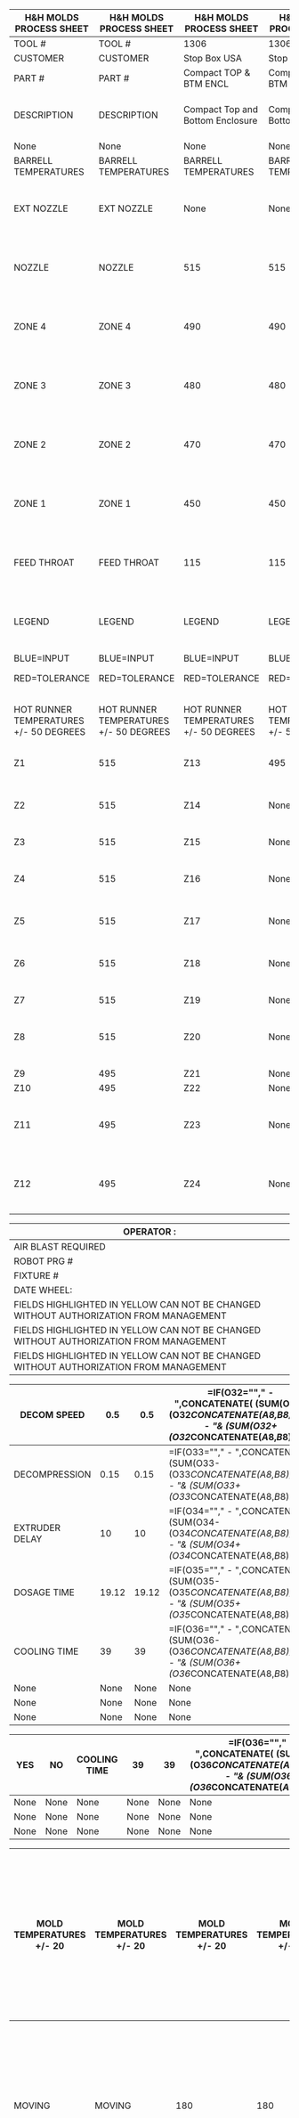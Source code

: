 | H&H MOLDS PROCESS SHEET                       | H&H MOLDS PROCESS SHEET                       | H&H MOLDS PROCESS SHEET                       | H&H MOLDS PROCESS SHEET                       | H&H MOLDS PROCESS SHEET                                                                                                  | H&H MOLDS PROCESS SHEET                                                                                                  | H&H MOLDS PROCESS SHEET                                                                                                  | H&H MOLDS PROCESS SHEET                                                                                                  | H&H MOLDS PROCESS SHEET          | PRESS #                          | 20                                                                                                                       | SHOT WT g                                                                                                                | 754                                                                                                                      | 754                                                                                                                      | 754                                                                                                                     |
|-----------------------------------------------|-----------------------------------------------|-----------------------------------------------|-----------------------------------------------|--------------------------------------------------------------------------------------------------------------------------|--------------------------------------------------------------------------------------------------------------------------|--------------------------------------------------------------------------------------------------------------------------|--------------------------------------------------------------------------------------------------------------------------|----------------------------------|----------------------------------|--------------------------------------------------------------------------------------------------------------------------|--------------------------------------------------------------------------------------------------------------------------|--------------------------------------------------------------------------------------------------------------------------|--------------------------------------------------------------------------------------------------------------------------|-------------------------------------------------------------------------------------------------------------------------|
| TOOL #                                        | TOOL #                                        | 1306                                          | 1306                                          | 1306                                                                                                                     | 1306                                                                                                                     | 1306                                                                                                                     | 1306                                                                                                                     | 1306                             | CYCLE TIME                       | 85                                                                                                                       | PART WT g                                                                                                                | 394 + 360                                                                                                                | 394 + 360                                                                                                                | 394 + 360                                                                                                               |
| CUSTOMER                                      | CUSTOMER                                      | Stop Box USA                                  | Stop Box USA                                  | Stop Box USA                                                                                                             | Stop Box USA                                                                                                             | Stop Box USA                                                                                                             | Stop Box USA                                                                                                             | Stop Box USA                     | CAVITIES                         | 1 + 1                                                                                                                    | RUNNER WT g                                                                                                              | None                                                                                                                     | None                                                                                                                     | None                                                                                                                    |
| PART #                                        | PART #                                        | Compact TOP & BTM ENCL                        | Compact TOP & BTM ENCL                        | Compact TOP & BTM ENCL                                                                                                   | Compact TOP & BTM ENCL                                                                                                   | Compact TOP & BTM ENCL                                                                                                   | Compact TOP & BTM ENCL                                                                                                   | Compact TOP & BTM ENCL           | MATERIAL                         | BL10111                                                                                                                  | SUPPLIER                                                                                                                 | None                                                                                                                     | None                                                                                                                     | None                                                                                                                    |
| DESCRIPTION                                   | DESCRIPTION                                   | Compact Top and Bottom Enclosure              | Compact Top and Bottom Enclosure              | Compact Top and Bottom Enclosure                                                                                         | Compact Top and Bottom Enclosure                                                                                         | Compact Top and Bottom Enclosure                                                                                         | Compact Top and Bottom Enclosure                                                                                         | Compact Top and Bottom Enclosure | Compact Top and Bottom Enclosure | Compact Top and Bottom Enclosure                                                                                         | DRY TEMP                                                                                                                 | None                                                                                                                     | DRY TIME                                                                                                                 | None                                                                                                                    |
| None                                          | None                                          | None                                          | None                                          | None                                                                                                                     | None                                                                                                                     | None                                                                                                                     | None                                                                                                                     | None                             | None                             | None                                                                                                                     | None                                                                                                                     | None                                                                                                                     | None                                                                                                                     | None                                                                                                                    |
| BARRELL TEMPERATURES                          | BARRELL TEMPERATURES                          | BARRELL TEMPERATURES                          | BARRELL TEMPERATURES                          | TOLERANCE                                                                                                                | TOLERANCE                                                                                                                | TOLERANCE                                                                                                                | TOLERANCE                                                                                                                | NOZZLE TYPE                      | GP                               | GP                                                                                                                       | INJECTION PARAMETERS                                                                                                     | INJECTION PARAMETERS                                                                                                     | INJECTION PARAMETERS                                                                                                     | TOLERANCE                                                                                                               |
| EXT NOZZLE                                    | EXT NOZZLE                                    | None                                          | None                                          | =IF(E9=""," - ", CONCATENATE( (SUM(E9-(E9*CONCATENATE($A$8,$B$8))) &" - "& (SUM(E9+(E9*CONCATENATE($A$8,$B$8)))))))      | =IF(E9=""," - ", CONCATENATE( (SUM(E9-(E9*CONCATENATE($A$8,$B$8))) &" - "& (SUM(E9+(E9*CONCATENATE($A$8,$B$8)))))))      | =IF(E9=""," - ", CONCATENATE( (SUM(E9-(E9*CONCATENATE($A$8,$B$8))) &" - "& (SUM(E9+(E9*CONCATENATE($A$8,$B$8)))))))      | =IF(E9=""," - ", CONCATENATE( (SUM(E9-(E9*CONCATENATE($A$8,$B$8))) &" - "& (SUM(E9+(E9*CONCATENATE($A$8,$B$8)))))))      | ORIFICE                          | 1/4                              | 1/4                                                                                                                      | SHOT SIZE                                                                                                                | 5.85                                                                                                                     | 5.85                                                                                                                     | =IF(O9=""," - ",CONCATENATE( (SUM(O9-(O9*CONCATENATE($A$8,$B$8))) &" - "& (SUM(O9+(O9*CONCATENATE($A$8,$B$8)))))))      |
| NOZZLE                                        | NOZZLE                                        | 515                                           | 515                                           | =IF(E10=""," - ", CONCATENATE( (SUM(E10-(E10*CONCATENATE($A$8,$B$8))) &" - "& (SUM(E10+(E10*CONCATENATE($A$8,$B$8))))))) | =IF(E10=""," - ", CONCATENATE( (SUM(E10-(E10*CONCATENATE($A$8,$B$8))) &" - "& (SUM(E10+(E10*CONCATENATE($A$8,$B$8))))))) | =IF(E10=""," - ", CONCATENATE( (SUM(E10-(E10*CONCATENATE($A$8,$B$8))) &" - "& (SUM(E10+(E10*CONCATENATE($A$8,$B$8))))))) | =IF(E10=""," - ", CONCATENATE( (SUM(E10-(E10*CONCATENATE($A$8,$B$8))) &" - "& (SUM(E10+(E10*CONCATENATE($A$8,$B$8))))))) | LENGTH                           | STD                              | STD                                                                                                                      | TRANSFER                                                                                                                 | 0.96                                                                                                                     | 0.96                                                                                                                     | =IF(O10=""," - ",CONCATENATE( (SUM(O10-(O10*CONCATENATE($A$8,$B$8))) &" - "& (SUM(O10+(O10*CONCATENATE($A$8,$B$8))))))) |
| ZONE 4                                        | ZONE 4                                        | 490                                           | 490                                           | =IF(E11=""," - ", CONCATENATE( (SUM(E11-(E11*CONCATENATE($A$8,$B$8))) &" - "& (SUM(E11+(E11*CONCATENATE($A$8,$B$8))))))) | =IF(E11=""," - ", CONCATENATE( (SUM(E11-(E11*CONCATENATE($A$8,$B$8))) &" - "& (SUM(E11+(E11*CONCATENATE($A$8,$B$8))))))) | =IF(E11=""," - ", CONCATENATE( (SUM(E11-(E11*CONCATENATE($A$8,$B$8))) &" - "& (SUM(E11+(E11*CONCATENATE($A$8,$B$8))))))) | =IF(E11=""," - ", CONCATENATE( (SUM(E11-(E11*CONCATENATE($A$8,$B$8))) &" - "& (SUM(E11+(E11*CONCATENATE($A$8,$B$8))))))) | None                             | SPEEDS                           | 3.7                                                                                                                      | 0.5                                                                                                                      | 3.7                                                                                                                      | None                                                                                                                     | None                                                                                                                    |
| ZONE 3                                        | ZONE 3                                        | 480                                           | 480                                           | =IF(E12=""," - ", CONCATENATE( (SUM(E12-(E12*CONCATENATE($A$8,$B$8))) &" - "& (SUM(E12+(E12*CONCATENATE($A$8,$B$8))))))) | =IF(E12=""," - ", CONCATENATE( (SUM(E12-(E12*CONCATENATE($A$8,$B$8))) &" - "& (SUM(E12+(E12*CONCATENATE($A$8,$B$8))))))) | =IF(E12=""," - ", CONCATENATE( (SUM(E12-(E12*CONCATENATE($A$8,$B$8))) &" - "& (SUM(E12+(E12*CONCATENATE($A$8,$B$8))))))) | =IF(E12=""," - ", CONCATENATE( (SUM(E12-(E12*CONCATENATE($A$8,$B$8))) &" - "& (SUM(E12+(E12*CONCATENATE($A$8,$B$8))))))) | None                             | TOLERANCE                        | =IF(M11=""," - ", CONCATENATE( (SUM(M11-(M11*CONCATENATE($A$8,$B$8))) &" - "& (SUM(M11+(M11*CONCATENATE($A$8,$B$8))))))) | =IF(N11=""," - ", CONCATENATE( (SUM(N11-(N11*CONCATENATE($A$8,$B$8))) &" - "& (SUM(N11+(N11*CONCATENATE($A$8,$B$8))))))) | =IF(O11=""," - ", CONCATENATE( (SUM(O11-(O11*CONCATENATE($A$8,$B$8))) &" - "& (SUM(O11+(O11*CONCATENATE($A$8,$B$8))))))) | =IF(P11=""," - ", CONCATENATE( (SUM(P11-(P11*CONCATENATE($A$8,$B$8))) &" - "& (SUM(P11+(P11*CONCATENATE($A$8,$B$8))))))) | CUSHION                                                                                                                 |
| ZONE 2                                        | ZONE 2                                        | 470                                           | 470                                           | =IF(E13=""," - ", CONCATENATE( (SUM(E13-(E13*CONCATENATE($A$8,$B$8))) &" - "& (SUM(E13+(E13*CONCATENATE($A$8,$B$8))))))) | =IF(E13=""," - ", CONCATENATE( (SUM(E13-(E13*CONCATENATE($A$8,$B$8))) &" - "& (SUM(E13+(E13*CONCATENATE($A$8,$B$8))))))) | =IF(E13=""," - ", CONCATENATE( (SUM(E13-(E13*CONCATENATE($A$8,$B$8))) &" - "& (SUM(E13+(E13*CONCATENATE($A$8,$B$8))))))) | =IF(E13=""," - ", CONCATENATE( (SUM(E13-(E13*CONCATENATE($A$8,$B$8))) &" - "& (SUM(E13+(E13*CONCATENATE($A$8,$B$8))))))) | None                             | TO POSITION                      | XFER                                                                                                                     | 4.72                                                                                                                     | 502                                                                                                                      | None                                                                                                                     | 0.331                                                                                                                   |
| ZONE 1                                        | ZONE 1                                        | 450                                           | 450                                           | =IF(E14=""," - ", CONCATENATE( (SUM(E14-(E14*CONCATENATE($A$8,$B$8))) &" - "& (SUM(E14+(E14*CONCATENATE($A$8,$B$8))))))) | =IF(E14=""," - ", CONCATENATE( (SUM(E14-(E14*CONCATENATE($A$8,$B$8))) &" - "& (SUM(E14+(E14*CONCATENATE($A$8,$B$8))))))) | =IF(E14=""," - ", CONCATENATE( (SUM(E14-(E14*CONCATENATE($A$8,$B$8))) &" - "& (SUM(E14+(E14*CONCATENATE($A$8,$B$8))))))) | =IF(E14=""," - ", CONCATENATE( (SUM(E14-(E14*CONCATENATE($A$8,$B$8))) &" - "& (SUM(E14+(E14*CONCATENATE($A$8,$B$8))))))) | None                             | TOLERANCE                        | None                                                                                                                     | =IF(N13=""," - ", CONCATENATE( (SUM(N13-(N13*CONCATENATE($A$8,$B$8))) &" - "& (SUM(N13+(N13*CONCATENATE($A$8,$B$8))))))) | =IF(O13=""," - ", CONCATENATE( (SUM(O13-(O13*CONCATENATE($A$8,$B$8))) &" - "& (SUM(O13+(O13*CONCATENATE($A$8,$B$8))))))) | =IF(P13=""," - ", CONCATENATE( (SUM(P13-(P13*CONCATENATE($A$8,$B$8))) &" - "& (SUM(P13+(P13*CONCATENATE($A$8,$B$8))))))) | None                                                                                                                    |
| FEED THROAT                                   | FEED THROAT                                   | 115                                           | 115                                           | =IF(E15=""," - ", CONCATENATE( (SUM(E15-(E15*CONCATENATE($A$8,$B$8))) &" - "& (SUM(E15+(E15*CONCATENATE($A$8,$B$8))))))) | =IF(E15=""," - ", CONCATENATE( (SUM(E15-(E15*CONCATENATE($A$8,$B$8))) &" - "& (SUM(E15+(E15*CONCATENATE($A$8,$B$8))))))) | =IF(E15=""," - ", CONCATENATE( (SUM(E15-(E15*CONCATENATE($A$8,$B$8))) &" - "& (SUM(E15+(E15*CONCATENATE($A$8,$B$8))))))) | =IF(E15=""," - ", CONCATENATE( (SUM(E15-(E15*CONCATENATE($A$8,$B$8))) &" - "& (SUM(E15+(E15*CONCATENATE($A$8,$B$8))))))) | None                             | INJ.  PRESSURE                   | 2500                                                                                                                     | 2500                                                                                                                     | 2500                                                                                                                     | None                                                                                                                     | ACTUAL & TRANSFER                                                                                                       |
| LEGEND                                        | LEGEND                                        | LEGEND                                        | LEGEND                                        | LEGEND                                                                                                                   | LEGEND                                                                                                                   | LEGEND                                                                                                                   | LEGEND                                                                                                                   | None                             | TOLERANCE                        | =IF(M15=""," - ", CONCATENATE( (SUM(M15-(M15*CONCATENATE($A$8,$B$8))) &" - "& (SUM(M15+(M15*CONCATENATE($A$8,$B$8))))))) | =IF(N15=""," - ", CONCATENATE( (SUM(N15-(N15*CONCATENATE($A$8,$B$8))) &" - "& (SUM(N15+(N15*CONCATENATE($A$8,$B$8))))))) | =IF(O15=""," - ", CONCATENATE( (SUM(O15-(O15*CONCATENATE($A$8,$B$8))) &" - "& (SUM(O15+(O15*CONCATENATE($A$8,$B$8))))))) | =IF(P15=""," - ", CONCATENATE( (SUM(P15-(P15*CONCATENATE($A$8,$B$8))) &" - "& (SUM(P15+(P15*CONCATENATE($A$8,$B$8))))))) | 1940                                                                                                                    |
| BLUE=INPUT                                    | BLUE=INPUT                                    | BLUE=INPUT                                    | BLUE=INPUT                                    | BLACK=INFORMATION                                                                                                        | BLACK=INFORMATION                                                                                                        | BLACK=INFORMATION                                                                                                        | BLACK=INFORMATION                                                                                                        | BLACK=INFORMATION                | ACTUAL                           | 1942                                                                                                                     | 1136                                                                                                                     | 1890                                                                                                                     | None                                                                                                                     | None                                                                                                                    |
| RED=TOLERANCE                                 | RED=TOLERANCE                                 | RED=TOLERANCE                                 | RED=TOLERANCE                                 | GREEN=REFERENCE ONLY                                                                                                     | GREEN=REFERENCE ONLY                                                                                                     | GREEN=REFERENCE ONLY                                                                                                     | GREEN=REFERENCE ONLY                                                                                                     | GREEN=REFERENCE ONLY             | INJECTION TIMERS                 | 4                                                                                                                        | None                                                                                                                     | None                                                                                                                     | None                                                                                                                     | TOTAL INJECTION TIME                                                                                                    |
| HOT RUNNER TEMPERATURES        +/- 50 DEGREES | HOT RUNNER TEMPERATURES        +/- 50 DEGREES | HOT RUNNER TEMPERATURES        +/- 50 DEGREES | HOT RUNNER TEMPERATURES        +/- 50 DEGREES | HOT RUNNER TEMPERATURES        +/- 50 DEGREES                                                                            | HOT RUNNER TEMPERATURES        +/- 50 DEGREES                                                                            | HOT RUNNER TEMPERATURES        +/- 50 DEGREES                                                                            | HOT RUNNER TEMPERATURES        +/- 50 DEGREES                                                                            | None                             | TOLERANCE                        | =IF(M18=""," - ", CONCATENATE( (SUM(M18-(M18*CONCATENATE($A$8,$B$8))) &" - "& (SUM(M18+(M18*CONCATENATE($A$8,$B$8))))))) | =IF(N18=""," - ", CONCATENATE( (SUM(N18-(N18*CONCATENATE($A$8,$B$8))) &" - "& (SUM(N18+(N18*CONCATENATE($A$8,$B$8))))))) | =IF(O18=""," - ", CONCATENATE( (SUM(O18-(O18*CONCATENATE($A$8,$B$8))) &" - "& (SUM(O18+(O18*CONCATENATE($A$8,$B$8))))))) | =IF(P18=""," - ", CONCATENATE( (SUM(P18-(P18*CONCATENATE($A$8,$B$8))) &" - "& (SUM(P18+(P18*CONCATENATE($A$8,$B$8))))))) | 1.97                                                                                                                    |
| Z1                                            | 515                                           | Z13                                           | 495                                           | Z25                                                                                                                      | None                                                                                                                     | Z37                                                                                                                      | None                                                                                                                     | None                             | PACK PRESSURE                    | 480                                                                                                                      | None                                                                                                                     | None                                                                                                                     | None                                                                                                                     | PACK SPEED                                                                                                              |
| Z2                                            | 515                                           | Z14                                           | None                                          | Z26                                                                                                                      | None                                                                                                                     | Z38                                                                                                                      | None                                                                                                                     | None                             | TOLERANCE                        | =IF(M20=""," - ", CONCATENATE( (SUM(M20-(M20*CONCATENATE($A$8,$B$8))) &" - "& (SUM(M20+(M20*CONCATENATE($A$8,$B$8))))))) | =IF(N20=""," - ", CONCATENATE( (SUM(N20-(N20*CONCATENATE($A$8,$B$8))) &" - "& (SUM(N20+(N20*CONCATENATE($A$8,$B$8))))))) | =IF(O20=""," - ", CONCATENATE( (SUM(O20-(O20*CONCATENATE($A$8,$B$8))) &" - "& (SUM(O20+(O20*CONCATENATE($A$8,$B$8))))))) | =IF(P20=""," - ", CONCATENATE( (SUM(P20-(P20*CONCATENATE($A$8,$B$8))) &" - "& (SUM(P20+(P20*CONCATENATE($A$8,$B$8))))))) | 0.5                                                                                                                     |
| Z3                                            | 515                                           | Z15                                           | None                                          | Z27                                                                                                                      | None                                                                                                                     | Z39                                                                                                                      | None                                                                                                                     | None                             | PACK TIME                        | 30                                                                                                                       | None                                                                                                                     | None                                                                                                                     | None                                                                                                                     | None                                                                                                                    |
| Z4                                            | 515                                           | Z16                                           | None                                          | Z28                                                                                                                      | None                                                                                                                     | Z40                                                                                                                      | None                                                                                                                     | None                             | TOLERANCE                        | =IF(M22=""," - ", CONCATENATE( (SUM(M22-(M22*CONCATENATE($A$8,$B$8))) &" - "& (SUM(M22+(M22*CONCATENATE($A$8,$B$8))))))) | =IF(N22=""," - ", CONCATENATE( (SUM(N22-(N22*CONCATENATE($A$8,$B$8))) &" - "& (SUM(N22+(N22*CONCATENATE($A$8,$B$8))))))) | =IF(O22=""," - ", CONCATENATE( (SUM(O22-(O22*CONCATENATE($A$8,$B$8))) &" - "& (SUM(O22+(O22*CONCATENATE($A$8,$B$8))))))) | =IF(P22=""," - ", CONCATENATE( (SUM(P22-(P22*CONCATENATE($A$8,$B$8))) &" - "& (SUM(P22+(P22*CONCATENATE($A$8,$B$8))))))) | None                                                                                                                    |
| Z5                                            | 515                                           | Z17                                           | None                                          | Z29                                                                                                                      | None                                                                                                                     | Z41                                                                                                                      | None                                                                                                                     | None                             | HOLD PRESSURE                    | 0                                                                                                                        | None                                                                                                                     | None                                                                                                                     | None                                                                                                                     | None                                                                                                                    |
| Z6                                            | 515                                           | Z18                                           | None                                          | Z30                                                                                                                      | None                                                                                                                     | Z42                                                                                                                      | None                                                                                                                     | None                             | TOLERANCE                        | =IF(M24=""," - ", CONCATENATE( (SUM(M24-(M24*CONCATENATE($A$8,$B$8))) &" - "& (SUM(M24+(M24*CONCATENATE($A$8,$B$8))))))) | =IF(N24=""," - ", CONCATENATE( (SUM(N24-(N24*CONCATENATE($A$8,$B$8))) &" - "& (SUM(N24+(N24*CONCATENATE($A$8,$B$8))))))) | =IF(O24=""," - ", CONCATENATE( (SUM(O24-(O24*CONCATENATE($A$8,$B$8))) &" - "& (SUM(O24+(O24*CONCATENATE($A$8,$B$8))))))) | =IF(P24=""," - ", CONCATENATE( (SUM(P24-(P24*CONCATENATE($A$8,$B$8))) &" - "& (SUM(P24+(P24*CONCATENATE($A$8,$B$8))))))) | None                                                                                                                    |
| Z7                                            | 515                                           | Z19                                           | None                                          | Z31                                                                                                                      | None                                                                                                                     | Z43                                                                                                                      | None                                                                                                                     | None                             | HOLD TIME                        | 0                                                                                                                        | None                                                                                                                     | None                                                                                                                     | None                                                                                                                     | None                                                                                                                    |
| Z8                                            | 515                                           | Z20                                           | None                                          | Z32                                                                                                                      | None                                                                                                                     | Z44                                                                                                                      | None                                                                                                                     | None                             | TOLERANCE                        | =IF(M26=""," - ", CONCATENATE( (SUM(M26-(M26*CONCATENATE($A$8,$B$8))) &" - "& (SUM(M26+(M26*CONCATENATE($A$8,$B$8))))))) | =IF(N26=""," - ", CONCATENATE( (SUM(N26-(N26*CONCATENATE($A$8,$B$8))) &" - "& (SUM(N26+(N26*CONCATENATE($A$8,$B$8))))))) | =IF(O26=""," - ", CONCATENATE( (SUM(O26-(O26*CONCATENATE($A$8,$B$8))) &" - "& (SUM(O26+(O26*CONCATENATE($A$8,$B$8))))))) | =IF(P26=""," - ", CONCATENATE( (SUM(P26-(P26*CONCATENATE($A$8,$B$8))) &" - "& (SUM(P26+(P26*CONCATENATE($A$8,$B$8))))))) | None                                                                                                                    |
| Z9                                            | 495                                           | Z21                                           | None                                          | Z33                                                                                                                      | None                                                                                                                     | Z45                                                                                                                      | None                                                                                                                     | None                             | None                             | None                                                                                                                     | None                                                                                                                     | None                                                                                                                     | None                                                                                                                     | None                                                                                                                    |
| Z10                                           | 495                                           | Z22                                           | None                                          | Z34                                                                                                                      | None                                                                                                                     | Z46                                                                                                                      | None                                                                                                                     | FULL AUTO:                       | FULL AUTO:                       | None                                                                                                                     | EXTRUDER PARAMETERS                                                                                                      | EXTRUDER PARAMETERS                                                                                                      | EXTRUDER PARAMETERS                                                                                                      | TOLERANCE                                                                                                               |
| Z11                                           | 495                                           | Z23                                           | None                                          | Z35                                                                                                                      | None                                                                                                                     | Z47                                                                                                                      | None                                                                                                                     | FULL AUTO W/ OPERATOR:           | FULL AUTO W/ OPERATOR:           | None                                                                                                                     | SCREW SPEED                                                                                                              | 40                                                                                                                       | 40                                                                                                                       | =IF(O30=""," - ",CONCATENATE( (SUM(O30-(O30*CONCATENATE($A$8,$B$8))) &" - "& (SUM(O30+(O30*CONCATENATE($A$8,$B$8))))))) |
| Z12                                           | 495                                           | Z24                                           | None                                          | Z36                                                                                                                      | None                                                                                                                     | Z48                                                                                                                      | None                                                                                                                     | SEMI AUTO:                       | None                             | None                                                                                                                     | BACK PRESS                                                                                                               | 55                                                                                                                       | 55                                                                                                                       | =IF(O31=""," - ",CONCATENATE( (SUM(O31-(O31*CONCATENATE($A$8,$B$8))) &" - "& (SUM(O31+(O31*CONCATENATE($A$8,$B$8))))))) |

| OPERATOR :                                                                            |
|---------------------------------------------------------------------------------------|
| AIR BLAST REQUIRED                                                                    |
| ROBOT PRG #                                                                           |
| FIXTURE #                                                                             |
| DATE WHEEL:                                                                           |
| FIELDS HIGHLIGHTED IN YELLOW CAN NOT BE CHANGED WITHOUT AUTHORIZATION FROM MANAGEMENT |
| FIELDS HIGHLIGHTED IN YELLOW CAN NOT BE CHANGED WITHOUT AUTHORIZATION FROM MANAGEMENT |
| FIELDS HIGHLIGHTED IN YELLOW CAN NOT BE CHANGED WITHOUT AUTHORIZATION FROM MANAGEMENT |

| DECOM SPEED    | 0.5   | 0.5   | =IF(O32=""," - ",CONCATENATE( (SUM(O32-(O32*CONCATENATE($A$8,$B$8))) &" - "& (SUM(O32+(O32*CONCATENATE($A$8,$B$8)))))))   |
|----------------|-------|-------|---------------------------------------------------------------------------------------------------------------------------|
| DECOMPRESSION  | 0.15  | 0.15  | =IF(O33=""," - ",CONCATENATE( (SUM(O33-(O33*CONCATENATE($A$8,$B$8))) &" - "& (SUM(O33+(O33*CONCATENATE($A$8,$B$8)))))))   |
| EXTRUDER DELAY | 10    | 10    | =IF(O34=""," - ",CONCATENATE( (SUM(O34-(O34*CONCATENATE($A$8,$B$8))) &" - "& (SUM(O34+(O34*CONCATENATE($A$8,$B$8)))))))   |
| DOSAGE TIME    | 19.12 | 19.12 | =IF(O35=""," - ",CONCATENATE( (SUM(O35-(O35*CONCATENATE($A$8,$B$8))) &" - "& (SUM(O35+(O35*CONCATENATE($A$8,$B$8)))))))   |
| COOLING TIME   | 39    | 39    | =IF(O36=""," - ",CONCATENATE( (SUM(O36-(O36*CONCATENATE($A$8,$B$8))) &" - "& (SUM(O36+(O36*CONCATENATE($A$8,$B$8)))))))   |
| None           | None  | None  | None                                                                                                                      |
| None           | None  | None  | None                                                                                                                      |
| None           | None  | None  | None                                                                                                                      |

| YES   | NO   | COOLING TIME   | 39   | 39   | =IF(O36=""," - ",CONCATENATE( (SUM(O36-(O36*CONCATENATE($A$8,$B$8))) &" - "& (SUM(O36+(O36*CONCATENATE($A$8,$B$8)))))))   |
|-------|------|----------------|------|------|---------------------------------------------------------------------------------------------------------------------------|
| None  | None | None           | None | None | None                                                                                                                      |
| None  | None | None           | None | None | None                                                                                                                      |
| None  | None | None           | None | None | None                                                                                                                      |

| MOLD TEMPERATURES +/- 20    | MOLD TEMPERATURES +/- 20    |   MOLD TEMPERATURES +/- 20  |   MOLD TEMPERATURES +/- 20  | TOWER    | TOWER    | CHILLER   | CHILLER   | FIELDS HIGHLIGHTED IN YELLOW CAN NOT BE CHANGED WITHOUT AUTHORIZATION FROM MANAGEMENT   | FIELDS HIGHLIGHTED IN YELLOW CAN NOT BE CHANGED WITHOUT AUTHORIZATION FROM MANAGEMENT   | WHEN PROCESS SHEET IS HIGHLIGHTED IN RED THIS INDICATES THAT THE PROCESS MAY NOT MATCH.  THE SHEET IS TO BE USED AS A GUIDE AS A STARTING POINT.   | WHEN PROCESS SHEET IS HIGHLIGHTED IN RED THIS INDICATES THAT THE PROCESS MAY NOT MATCH.  THE SHEET IS TO BE USED AS A GUIDE AS A STARTING POINT.   | SHUTDOWN SHOTS   | SHUTDOWN SHOTS   | 10   |
|-----------------------------|-----------------------------|-----------------------------|-----------------------------|----------|----------|-----------|-----------|-----------------------------------------------------------------------------------------|-----------------------------------------------------------------------------------------|----------------------------------------------------------------------------------------------------------------------------------------------------|----------------------------------------------------------------------------------------------------------------------------------------------------|------------------|------------------|------|
| MOVING                      | MOVING                      |                         180 |                         180 | None     | None     | None      | None      | FIELDS HIGHLIGHTED IN YELLOW CAN NOT BE CHANGED WITHOUT AUTHORIZATION FROM MANAGEMENT   | FIELDS HIGHLIGHTED IN YELLOW CAN NOT BE CHANGED WITHOUT AUTHORIZATION FROM MANAGEMENT   | WHEN PROCESS SHEET IS HIGHLIGHTED IN RED THIS INDICATES THAT THE PROCESS MAY NOT MATCH.  THE SHEET IS TO BE USED AS A GUIDE AS A STARTING POINT.   | WHEN PROCESS SHEET IS HIGHLIGHTED IN RED THIS INDICATES THAT THE PROCESS MAY NOT MATCH.  THE SHEET IS TO BE USED AS A GUIDE AS A STARTING POINT.   | None             | None             | None |
| STATIONARY                  | STATIONARY                  |                         120 |                         120 | None     | None     | None      | None      | FIELDS HIGHLIGHTED IN YELLOW CAN NOT BE CHANGED WITHOUT AUTHORIZATION FROM MANAGEMENT   | FIELDS HIGHLIGHTED IN YELLOW CAN NOT BE CHANGED WITHOUT AUTHORIZATION FROM MANAGEMENT   | WHEN PROCESS SHEET IS HIGHLIGHTED IN RED THIS INDICATES THAT THE PROCESS MAY NOT MATCH.  THE SHEET IS TO BE USED AS A GUIDE AS A STARTING POINT.   | WHEN PROCESS SHEET IS HIGHLIGHTED IN RED THIS INDICATES THAT THE PROCESS MAY NOT MATCH.  THE SHEET IS TO BE USED AS A GUIDE AS A STARTING POINT.   | None             | None             | None |

| EJECTION                       | EJECTION     | EJECTION             | EJECTION             | CORE SEQUENCE        | CORE SEQUENCE        | CORE SEQUENCE        | CORE SEQUENCE        | CORE SEQUENCE    | CORE SEQUENCE       | LS / TIME           | MOLD SAFETY   | STAGE 1   | STAGE 2   | MOLD TOUCH   |
|--------------------------------|--------------|----------------------|----------------------|----------------------|----------------------|----------------------|----------------------|------------------|---------------------|---------------------|---------------|-----------|-----------|--------------|
| VELOCITY                       | VELOCITY     | None                 | None                 | SET BEFORE CLOSE     | SET BEFORE CLOSE     | SET BEFORE CLOSE     | SET BEFORE CLOSE     | SET BEFORE CLOSE | SET BEFORE CLOSE    | None                | VELOCITY      | 3         | 2         | 0.091        |
| STROKE                         | STROKE       | None                 | None                 | 500                  | 500                  | PSI                  | PSI                  | 80               | VELOCITY %          | None                | PRESSURE      | 250       | 300       | None         |
| COUNT                          | COUNT        | None                 | None                 | AFTER CLAMP OPEN     | AFTER CLAMP OPEN     | AFTER CLAMP OPEN     | AFTER CLAMP OPEN     | AFTER CLAMP OPEN | AFTER CLAMP OPEN    | None                | STROKE        | 0.9       | 0.15      | None         |
| TIED IN  Y/N                   | TIED IN  Y/N | None                 | None                 | 500                  | 500                  | PSI                  | PSI                  | 50               | VELOCITY %          | None                | TIME          | 5         | None      | None         |
| None                           | None         | None                 | None                 | None                 | None                 | None                 | None                 | None             | None                | None                | TONNAGE       | 300       | None      | None         |
| TECH                           | TECH         | JOHNNY VARELA        | JOHNNY VARELA        | JOHNNY VARELA        | JOHNNY VARELA        | JOHNNY VARELA        | JOHNNY VARELA        | DATE             | 2025-05-21 00:00:00 | 2025-05-21 00:00:00 | MOLD HEIGHT   | 23.19     | None      | None         |
| None                           | None         | None                 | None                 | None                 | None                 | None                 | None                 | None             | None                | None                | None          | None      | None      | None         |
| NOTES:                         | NOTES:       | Download & Location= | Download & Location= | Download & Location= | Download & Location= | Download & Location= | Download & Location= | 1306             | 1306                | 1306                | 1306          | 1306      | 1306      | 1306         |
| None                           | None         | None                 | None                 | None                 | None                 | None                 | None                 | None             | None                | None                | None          | None      | None      | None         |
| None                           | None         | None                 | None                 | None                 | None                 | None                 | None                 | None             | None                | None                | None          | None      | None      | None         |
| None                           | None         | None                 | None                 | None                 | None                 | None                 | None                 | None             | None                | None                | None          | None      | None      | None         |
| None                           | None         | None                 | None                 | None                 | None                 | None                 | None                 | None             | None                | None                | None          | None      | None      | None         |
| None                           | None         | None                 | None                 | None                 | None                 | None                 | None                 | None             | None                | None                | None          | None      | None      | None         |
| F600-038  Master Process Sheet | None         | None                 | None                 | None                 | None                 | None                 | None                 | None             | None                | None                | None          | None      | None      | None         |

<!-- image -->

| MOLD #                                     | ='Process Sheet'!E3                        | ='Process Sheet'!E3                        | REQUIRED WATER                             | REQUIRED WATER                             | REQUIRED WATER                             |
|--------------------------------------------|--------------------------------------------|--------------------------------------------|--------------------------------------------|--------------------------------------------|--------------------------------------------|
| REQUIRED WATER                             | REQUIRED WATER                             | REQUIRED WATER                             | None                                       | # OF LINES REQUIRED                        | # OF LINES REQUIRED                        |
| None                                       | None                                       | None                                       | None                                       | None                                       | None                                       |
| MOVING              OP SIDE     STATIONARY | MOVING              OP SIDE     STATIONARY | MOVING              OP SIDE     STATIONARY | MOVING              OP SIDE     STATIONARY | MOVING              OP SIDE     STATIONARY | MOVING              OP SIDE     STATIONARY |

|  # OF JUMPERS REQUIRED   |  # OF JUMPERS REQUIRED   |  # OF JUMPERS REQUIRED   |
|--------------------------|--------------------------|--------------------------|
| None                     | None                     | None                     |
| None                     | None                     | None                     |

<!-- image -->

<!-- image -->

<!-- image -->

<!-- image -->

<!-- image -->

<!-- image -->

<!-- image -->

<!-- image -->

<!-- image -->

<!-- image -->

<!-- image -->

<!-- image -->

<!-- image -->

<!-- image -->